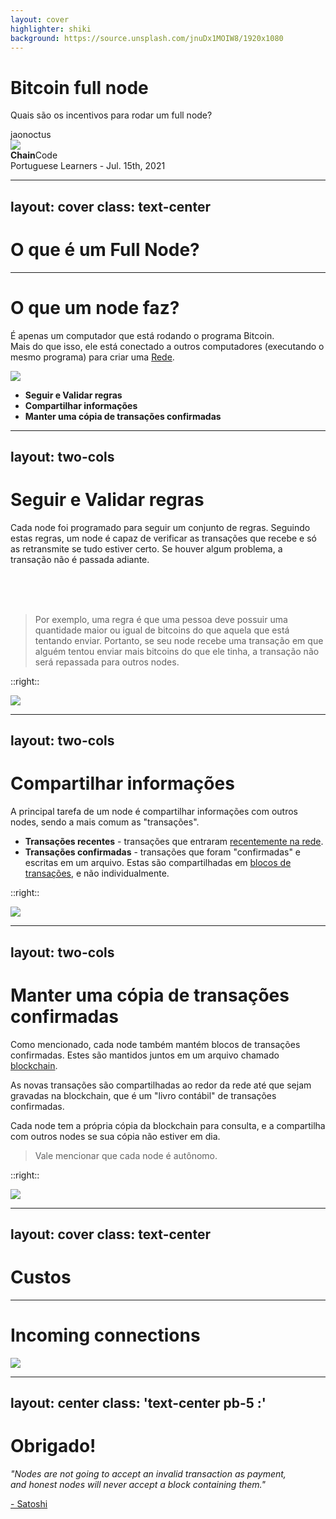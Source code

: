 ```yaml
---
layout: cover
highlighter: shiki
background: https://source.unsplash.com/jnuDx1MOIW8/1920x1080
---
```


# Bitcoin full node

Quais são os incentivos para rodar um full node?

<div class="uppercase text-sm tracking-widest">
jaonoctus
</div>

<div class="abs-bl mx-14 my-12 flex">
  <img src="/chaincode.png" class="h-8">
  <div class="ml-3 flex flex-col text-left">
    <div><b>Chain</b>Code</div>
    <div class="text-sm opacity-50">Portuguese Learners - Jul. 15th, 2021</div>
  </div>
</div>

<div class="abs-br m-6 flex gap-2">
  <a href="https://github.com/jaonoctus/talks/tree/main/2021-07-15-bitcoin-fullnode" target="_blank" alt="GitHub"
    class="text-xl icon-btn opacity-50 !border-none !hover:text-white">
    <carbon-logo-github />
  </a>
  <a href="https://twitter.com/jaonoctus" target="_blank" alt="Twitter"
    class="text-xl icon-btn opacity-50 !border-none !hover:text-white">
    <carbon-logo-twitter />
  </a>
  <a href="https://discord.gg/Ar8G7BFWkW" target="_blank" alt="Discord"
    class="text-xl icon-btn opacity-50 !border-none !hover:text-white">
    <carbon-logo-discord />
  </a>
</div>

---
layout: cover
class: text-center
---
# O que é um Full Node?

---

# O que um node faz?

É apenas um computador que está rodando o programa Bitcoin. <br/>Mais do que isso, ele está conectado a outros computadores (executando o mesmo programa) para criar uma [Rede](https://learnmeabitcoin.com/beginners/network).

<div class="flex w-full justify-center">
  <img src="/05-nodes_network.png" class="bg-white h-50">
</div>

- <uim-wrap-text class="inline text-green-400 mx-2" /> **Seguir e Validar regras**
- <uim-repeat class="inline text-purple-400 mx-2" /> **Compartilhar informações**
- <uim-layer-group class="inline text-orange-400 mx-2" /> **Manter uma cópia de transações confirmadas**

---
layout: two-cols
---

# Seguir e Validar regras

Cada node foi programado para seguir um conjunto de regras. Seguindo estas regras, um node é capaz de verificar as transações que recebe e só as retransmite se tudo estiver certo. Se houver algum problema, a transação não é passada adiante.

<br>
<br>
<br>

> Por exemplo, uma regra é que uma pessoa deve possuir uma quantidade maior ou igual de bitcoins do que aquela que está tentando enviar. Portanto, se seu node recebe uma transação em que alguém tentou enviar mais bitcoins do que ele tinha, a transação não será repassada para outros nodes.

::right::

<div class="flex w-full h-full justify-center items-center">
  <img src="/01-node_rules.png" class="bg-white h-90">
</div>

---
layout: two-cols
---

# Compartilhar informações

A principal tarefa de um node é compartilhar informações com outros nodes, sendo a mais comum as "transações".

- **Transações recentes** - transações que entraram [recentemente na rede](https://learnmeabitcoin.com/technical/memory-pool).
- **Transações confirmadas** - transações que foram "confirmadas" e escritas em um arquivo. Estas são compartilhadas em [blocos de transações](https://learnmeabitcoin.com/beginners/blocks), e não individualmente.

::right::

<div class="flex w-full h-full justify-center items-center">
  <img src="/01-node_transaction_type_sharing.png" class="bg-white h-90">
</div>

---
layout: two-cols
---

# Manter uma cópia de transações confirmadas

Como mencionado, cada node também mantém blocos de transações confirmadas. Estes são mantidos juntos em um arquivo chamado [blockchain](https://learnmeabitcoin.com/beginners/blockchain).

As novas transações são compartilhadas ao redor da rede até que sejam gravadas na blockchain, que é um "livro contábil" de transações confirmadas.

Cada node tem a própria cópia da blockchain para consulta, e a compartilha com outros nodes se sua cópia não estiver em dia.

> Vale mencionar que cada node é autônomo.

::right::

<div class="flex w-full h-full justify-center items-center">
  <img src="/02-node_blockchain.png" class="bg-white h-60">
</div>

---
layout: cover
class: text-center
---
# Custos

---

# Incoming connections


<div class="flex w-full h-full justify-center items-center">
  <img src="/03-nodes_network_insert_transaction.png" class="bg-white h-60">
</div>

---
layout: center
class: 'text-center pb-5 :'
---

# Obrigado!

_"Nodes are not going to accept an invalid transaction as payment, <br> and honest nodes will never accept a block containing them."_

[- Satoshi](https://bitcoinexplorer.org/bitcoin-whitepaper)
